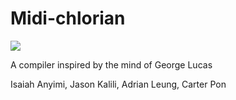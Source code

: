 # Midi-chlorian

![](https://static.wikia.nocookie.net/starwars/images/0/0c/Midibp.jpg/revision/latest/scale-to-width-down/400?cb=20080801023943)

A compiler inspired by the mind of George Lucas

Isaiah Anyimi, Jason Kalili, Adrian Leung, Carter Pon

